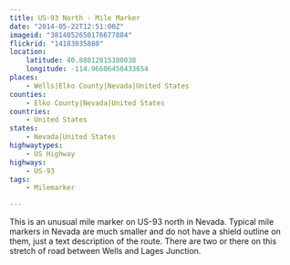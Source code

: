 ```yaml
---
title: US-93 North - Mile Marker
date: "2014-05-22T12:51:00Z"
imageid: "3814052650176677884"
flickrid: "14183035880"
location:
    latitude: 40.88812815380038
    longitude: -114.96606450433654
places:
    - Wells|Elko County|Nevada|United States
counties:
    - Elko County|Nevada|United States
countries:
    - United States
states:
    - Nevada|United States
highwaytypes:
    - US Highway
highways:
    - US-93
tags:
    - Milemarker

---
```

This is an unusual mile marker on US-93 north in Nevada.  Typical mile markers in Nevada are much smaller and do not have a shield outline on them, just a text description of the route.  There are two or there on this stretch of road between Wells and Lages Junction.